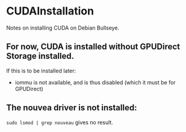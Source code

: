 # CUDAInstallation
Notes on installing CUDA on Debian Bullseye.

## For now, CUDA is installed without GPUDirect Storage installed.
If this is to be installed later:
- iommu is not available, and is thus disabled (which it must be for GPUDirect)

## The nouvea driver is not installed:

`sudo lsmod | grep nouveau` gives no result.
